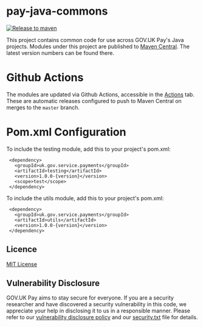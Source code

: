 # pay-java-commons
[![Release to maven](https://github.com/alphagov/pay-java-commons/actions/workflows/build-and-publish.yml/badge.svg)](https://github.com/alphagov/pay-java-commons/actions/workflows/build-and-publish.yml)

This project contains common code for use across GOV.UK Pay's Java projects. 
Modules under this project are published to [Maven Central](https://repo1.maven.org/maven2/uk/gov/service/payments/).
The latest version numbers can be found there. 

# Github Actions
The modules are updated via Github Actions, accessible in the [Actions](https://github.com/alphagov/pay-java-commons/actions) tab. These are automatic releases configured to push to Maven Central on merges to the `master` branch.

# Pom.xml Configuration

To include the testing module, add this to your project's pom.xml:

```
 <dependency>
   <groupId>uk.gov.service.payments</groupId>
   <artifactId>testing</artifactId>
   <version>1.0.0-{version}</version>
   <scope>test</scope>
 </dependency>
```

To include the utils module, add this to your project's pom.xml:
                             
```
 <dependency>
   <groupId>uk.gov.service.payments</groupId>
   <artifactId>utils</artifactId>
   <version>1.0.0-{version}</version>
 </dependency>
```

## Licence

[MIT License](https://github.com/alphagov/pay-java-commons/blob/master/LICENSE)

## Vulnerability Disclosure

GOV.UK Pay aims to stay secure for everyone.
If you are a security researcher and have discovered a security vulnerability in this code, we appreciate your help in disclosing it to us in a responsible manner.
Please refer to our [vulnerability disclosure policy](https://www.gov.uk/help/report-vulnerability) and our [security.txt](https://vdp.cabinetoffice.gov.uk/.well-known/security.txt) file for details.
